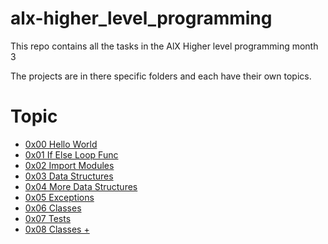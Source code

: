 # alx-higher_level_programming

This repo contains all the tasks in the AlX Higher level programming month 3

The projects are in there specific folders and each have their own topics.

# Topic
- [0x00 Hello World](./)
- [0x01 If Else Loop Func](./)
- [0x02 Import Modules](./)
- [0x03 Data Structures](./)
- [0x04 More Data Structures](./)
- [0x05 Exceptions](./)
- [0x06 Classes](./)
- [0x07 Tests](./)
- [0x08 Classes +](./)

